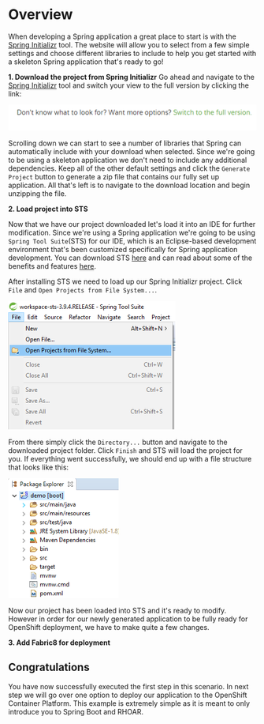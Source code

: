 # Overview

When developing a Spring application a great place to start is with the [Spring Initializr](https://start.spring.io) tool. The website will allow you to select from a few simple settings and choose different libraries to include to help you get started with a skeleton Spring application that's ready to go!


**1. Download the project from Spring Initializr** 
Go ahead and navigate to the [Spring Initializr](https://start.spring.io) tool and switch your view to the full version by clicking the link: 

![Full Version](../../assets/middleware/rhoar-creating-applications-for-cloud/full-version.png)

Scrolling down we can start to see a number of libraries that Spring can automatically include with your download when selected. Since we're going to be using a skeleton application we don't need to include any additional dependencies. Keep all of the other default settings and click the `Generate Project` button to generate a zip file that contains our fully set up application. All that's left is to navigate to the download location and begin unzipping the file. 


**2. Load project into STS**

Now that we have our project downloaded let's load it into an IDE for further modification. Since we're using a Spring application we're going to be using `Spring Tool Suite`(STS) for our IDE, which is an Eclipse-based development environment that's been customized specifically for Spring application development. You can download STS [here](https://spring.io/tools/sts/all) and can read about some of the benefits and features [here](https://spring.io/tools/sts).

After installing STS we need to load up our Spring Initializr project. Click `File` and `Open Projects from File System...`.

![Import Project](../../assets/middleware/rhoar-creating-applications-for-cloud/import-project.png)

From there simply click the `Directory...` button and navigate to the downloaded project folder. Click `Finish` and STS will load the project for you. If everything went successfully, we should end up with a file structure that looks like this:

![Project Structure](../../assets/middleware/rhoar-creating-applications-for-cloud/project-structure.png)

Now our project has been loaded into STS and it's ready to modify. However in order for our newly generated application to be fully ready for OpenShift deployment, we have to make quite a few changes.

**3. Add Fabric8 for deployment**



## Congratulations

You have now successfully executed the first step in this scenario. In next step we will go over one option to deploy our application to the OpenShift Container Platform. This example is extremely simple as it is meant to only introduce you to Spring Boot and RHOAR.